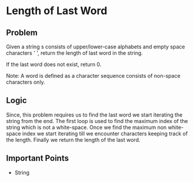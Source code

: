 # Length of Last Word

## Problem

Given a string s consists of upper/lower-case alphabets and empty space characters ' ', return the length of last word in the string.

If the last word does not exist, return 0.

Note: A word is defined as a character sequence consists of non-space characters only.

## Logic

Since, this problem requires us to find the last word we start iterating the string from the end. The first loop is used to find the maximum index of the string which is not a white-space. Once we find the maximum non white-space index we start iterating till we encounter characters keeping track of the length. Finally we return the length of the last word.

## Important Points

- String
